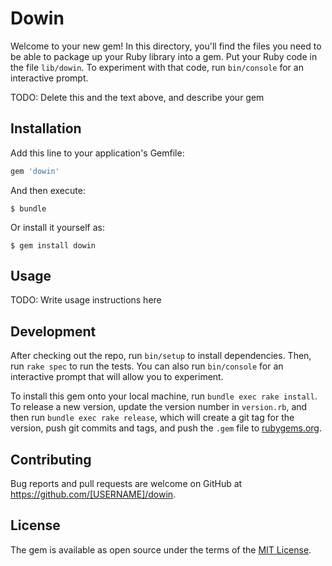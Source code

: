 # Dowin

Welcome to your new gem! In this directory, you'll find the files you need to be able to package up your Ruby library into a gem. Put your Ruby code in the file `lib/dowin`. To experiment with that code, run `bin/console` for an interactive prompt.

TODO: Delete this and the text above, and describe your gem

## Installation

Add this line to your application's Gemfile:

```ruby
gem 'dowin'
```

And then execute:

    $ bundle

Or install it yourself as:

    $ gem install dowin

## Usage

TODO: Write usage instructions here

## Development

After checking out the repo, run `bin/setup` to install dependencies. Then, run `rake spec` to run the tests. You can also run `bin/console` for an interactive prompt that will allow you to experiment.

To install this gem onto your local machine, run `bundle exec rake install`. To release a new version, update the version number in `version.rb`, and then run `bundle exec rake release`, which will create a git tag for the version, push git commits and tags, and push the `.gem` file to [rubygems.org](https://rubygems.org).

## Contributing

Bug reports and pull requests are welcome on GitHub at https://github.com/[USERNAME]/dowin.

## License

The gem is available as open source under the terms of the [MIT License](https://opensource.org/licenses/MIT).
